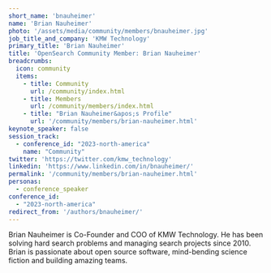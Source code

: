 ```yaml
---
short_name: 'bnauheimer'
name: 'Brian Nauheimer'
photo: '/assets/media/community/members/bnauheimer.jpg'
job_title_and_company: 'KMW Technology'
primary_title: 'Brian Nauheimer'
title: 'OpenSearch Community Member: Brian Nauheimer'
breadcrumbs:
  icon: community
  items:
    - title: Community
      url: /community/index.html
    - title: Members
      url: /community/members/index.html
    - title: "Brian Nauheimer&apos;s Profile"
      url: '/community/members/brian-nauheimer.html'
keynote_speaker: false
session_track: 
  - conference_id: "2023-north-america"
    name: "Community"
twitter: 'https://twitter.com/kmw_technology'
linkedin: 'https://www.linkedin.com/in/bnauheimer/'
permalink: '/community/members/brian-nauheimer.html'
personas:
  - conference_speaker
conference_id:
  - "2023-north-america"
redirect_from: '/authors/bnauheimer/'
---
```


Brian Nauheimer is Co-Founder and COO of KMW Technology. He has been solving hard search problems and managing search projects since 2010. Brian is passionate about open source software, mind-bending science fiction and building amazing teams.

